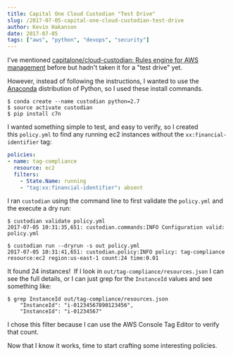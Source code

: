 ```yaml
---
title: Capital One Cloud Custodian "Test Drive"
slug: /2017-07-05-capital-one-cloud-custodian-test-drive
author: Kevin Hakanson
date: 2017-07-05
tags: ["aws", "python", "devops", "security"]
---
```

I've mentioned [capitalone/cloud-custodian: Rules engine for AWS management](https://github.com/capitalone/cloud-custodian) before but hadn't taken it for a "test drive" yet.

However, instead of following the instructions, I wanted to use the [Anaconda](https://www.continuum.io/what-is-anaconda) distribution of Python, so I used these install commands.

```console
$ conda create --name custodian python=2.7
$ source activate custodian
$ pip install c7n
```

I wanted something simple to test, and easy to verify, so I created this `policy.yml` to find any running ec2 instances without the `xx:financial-identifier` tag:

```yaml
policies:
- name: tag-compliance
  resource: ec2
  filters:
    - State.Name: running
    - "tag:xx:financial-identifier": absent
```

I ran `custodian` using the command line to first validate the `policy.yml` and the execute a dry run:

```console
$ custodian validate policy.yml 
2017-07-05 10:31:35,651: custodian.commands:INFO Configuration valid: policy.yml

$ custodian run --dryrun -s out policy.yml
2017-07-05 10:31:41,651: custodian.policy:INFO policy: tag-compliance resource:ec2 region:us-east-1 count:24 time:0.01
```

It found 24 instances!  If I look in `out/tag-compliance/resources.json` I can see the full details, or I can just grep for the `InstanceId` values and see something like:

```console
$ grep InstanceId out/tag-compliance/resources.json
    "InstanceId": "i-01234567890123456",
    "InstanceId": "i-01234567"
```

I chose this filter because I can use the AWS Console Tag Editor to verify that count.

Now that I know it works, time to start crafting some interesting policies.